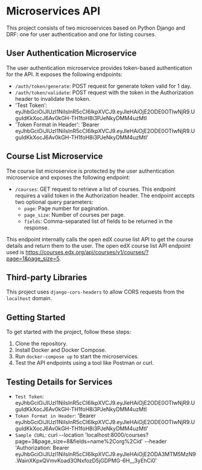 # Microservices API

This project consists of two microservices based on Python Django and DRF: one for user authentication and one for listing courses.

## User Authentication Microservice

The user authentication microservice provides token-based authentication for the API. It exposes the following endpoints:

- `/auth/token/generate`: POST request for generate token valid for 1 day.
- `/auth/token/validate`: POST request with the token in the Authorization header to invalidate the token.
- 'Test Token': eyJhbGciOiJIUzI1NiIsInR5cCI6IkpXVCJ9.eyJleHAiOjE2ODE0OTIwNjR9.UguIdKkXocJ6Av0kGH-TH1foH8i3PJeNkyDMM4uzMtI
- 'Token Format in Header': 'Bearer eyJhbGciOiJIUzI1NiIsInR5cCI6IkpXVCJ9.eyJleHAiOjE2ODE0OTIwNjR9.UguIdKkXocJ6Av0kGH-TH1foH8i3PJeNkyDMM4uzMtI'

## Course List Microservice

The course list microservice is protected by the user authentication microservice and exposes the following endpoint:

- `/courses`: GET request to retrieve a list of courses. This endpoint requires a valid token in the Authorization header. The endpoint accepts two optional query parameters:
  - `page`: Page number for pagination.
  - `page_size`: Number of courses per page.
  - `fields`: Comma-separated list of fields to be returned in the response.

This endpoint internally calls the open edX course list API to get the course details and return them to the user. The open edX course list API endpoint used is https://courses.edx.org/api/courses/v1/courses/?page=1&page_size=5.

## Third-party Libraries

This project uses `django-cors-headers` to allow CORS requests from the `localhost` domain.


## Getting Started

To get started with the project, follow these steps:

1. Clone the repository.
2. Install Docker and Docker Compose.
3. Run `docker-compose up` to start the microservices.
4. Test the API endpoints using a tool like Postman or curl.

## Testing Details for Services
- `Test Token`: eyJhbGciOiJIUzI1NiIsInR5cCI6IkpXVCJ9.eyJleHAiOjE2ODE0OTIwNjR9.UguIdKkXocJ6Av0kGH-TH1foH8i3PJeNkyDMM4uzMtI
- `Token Format in Header`: 'Bearer eyJhbGciOiJIUzI1NiIsInR5cCI6IkpXVCJ9.eyJleHAiOjE2ODE0OTIwNjR9.UguIdKkXocJ6Av0kGH-TH1foH8i3PJeNkyDMM4uzMtI'
- `Sample CURL`: curl --location 'localhost:8000/courses?page=3&page_size=8&fields=name%2Corg%2Cid' --header 'Authorization: Bearer eyJhbGciOiJIUzI1NiIsInR5cCI6IkpXVCJ9.eyJleHAiOjE2ODA3MTM5MzN9.WainXKpxQVmvKoad3ONxfozD5jGDPMG-6H__3yEhCi0'
